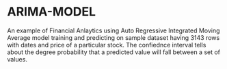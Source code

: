 # ARIMA-MODEL
An example of Financial Anlaytics using Auto Regressive Integrated Moving Average model training and predicting on sample dataset having 3143 rows with dates and price of a particular stock. The confiednce interval tells about the degree probability that a predicted value will fall between a set of values.
